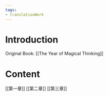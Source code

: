 ```yaml
---
tags:
- translationWork
---
```

# Introduction
Original Book: [[The Year of Magical Thinking]]
# Content
[[第一章]]
[[第二章]]
[[第三章]]

